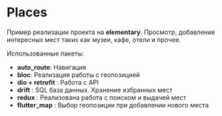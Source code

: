 # Places

Пример реализации проекта на **elementary**. Просмотр, добавление интересных мест таких как музеи, кафе, отели и прочее.

Использованные пакеты:
- **auto_route**: Навигация
- **bloc**: Реализация работы с геопозицией
- **dio + retrofit** : Работа с API
- **drift** : SQL база данных. Хранение избранных мест
- **redux** : Реализована работа с поиском и выдачей мест
- **flutter_map** : Выбор геопозиции при добавлении нового места

